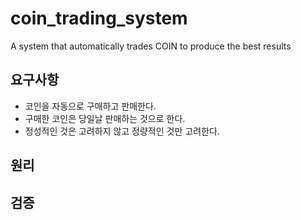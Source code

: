 # coin_trading_system
A system that automatically trades COIN to produce the best results

## 요구사항
 - 코인을 자동으로 구매하고 판매한다. 
 - 구매한 코인은 당일날 판매하는 것으로 한다.
 - 정성적인 것은 고려하지 않고 정량적인 것만 고려한다.
## 원리
## 검증







<!--
https://www.youtube.com/watch?v=WgXOFtDD6XU&list=PLU9-uwewPMe3KKFMiIm41D5Nzx_fx2PUJ
-->